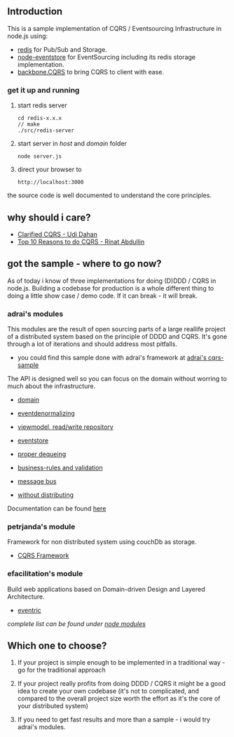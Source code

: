 ## Introduction

This is a sample implementation of CQRS / Eventsourcing Infrastructure in node.js using:

- [redis](http://redis.io/) for Pub/Sub and Storage.
- [node-eventstore](https://github.com/adrai/node-eventstore) for EventSourcing including its redis storage implementation.
- [backbone.CQRS](https://github.com/jamuhl/backbone.CQRS) to bring CQRS to client with ease.

### get it up and running

1.  start redis server

        cd redis-x.x.x
        // make
        ./src/redis-server

2.  start server in _host_ and _domain_ folder

        node server.js
        
3.  direct your browser to 

        http://localhost:3000
        
the source code is well documented to understand the core principles.

## why should i care?

- [Clarified CQRS - Udi Dahan](http://www.udidahan.com/2009/12/09/clarified-cqrs/)
- [Top 10 Reasons to do CQRS - Rinat Abdullin](http://abdullin.com/post/top-10-reasons-to-do-cqrs-in-a-pdf/)
               
## got the sample - where to go now?

As of today i know of three implementations for doing (D)DDD / CQRS in node.js. Building a codebase for production is a whole different 
thing to doing a little show case / demo code. If it can break - it will break.

### adrai's modules

This modules are the result of open sourcing parts of a large reallife project of a distributed system based on the principle of 
DDDD and CQRS. It's gone through a lot of iterations and should address most pitfalls.

- you could find this sample done with adrai's framework at [adrai's cqrs-sample](https://github.com/adrai/cqrs-sample)

The API is designed well so you can focus on the domain without worring to much about the infrastructure.

- [domain](https://github.com/adrai/node-cqrs-domain)
- [eventdenormalizing](https://github.com/adrai/node-cqrs-eventdenormalizer)
- [viewmodel, read/write repository](https://github.com/adrai/node-viewmodel)
- [eventstore](https://github.com/adrai/node-eventstore)
- [proper dequeing](https://github.com/adrai/node-queue)
- [business-rules and validation](https://github.com/adrai/rule-validator)
- [message bus](https://github.com/adrai/rabbitmq-nodejs-client)

- [without distributing](https://github.com/adrai/node-cqs)


Documentation can be found [here](http://adrai.github.com/cqrs/)


### petrjanda's module

Framework for non distributed system using couchDb as storage.

- [CQRS Framework](https://github.com/petrjanda/node-cqrs)


### efacilitation's module

Build web applications based on Domain-driven Design and Layered Architecture.

- [eventric](https://github.com/efacilitation/eventric)




_complete list can be found under [node modules](https://github.com/joyent/node/wiki/Modules#wiki-ddd-cqrs-es)_


## Which one to choose?

1.  If your project is simple enough to be implemented in a traditional way - go for the traditional approach

2.  If your project really profits from doing DDDD / CQRS it might be a good idea to create your own codebase (it's not to complicated, and 
compared to the overall project size worth the effort as it's the core of your distributed system)

3.  If you need to get fast results and more than a sample - i would try adrai's modules.

